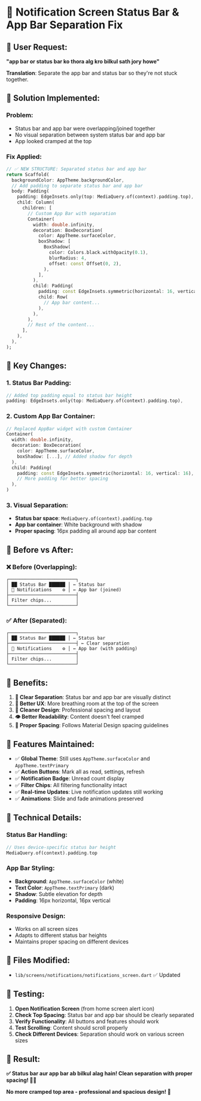 # 📱 Notification Screen Status Bar & App Bar Separation Fix

## 🎯 User Request:
**"app bar or status bar ko thora alg kro bilkul sath jory howe"**

**Translation**: Separate the app bar and status bar so they're not stuck together.

## 🔧 Solution Implemented:

### **Problem:**
- Status bar and app bar were overlapping/joined together
- No visual separation between system status bar and app bar
- App looked cramped at the top

### **Fix Applied:**
```dart
// ✅ NEW STRUCTURE: Separated status bar and app bar
return Scaffold(
  backgroundColor: AppTheme.backgroundColor,
  // Add padding to separate status bar and app bar
  body: Padding(
    padding: EdgeInsets.only(top: MediaQuery.of(context).padding.top),
    child: Column(
      children: [
        // Custom App Bar with separation
        Container(
          width: double.infinity,
          decoration: BoxDecoration(
            color: AppTheme.surfaceColor,
            boxShadow: [
              BoxShadow(
                color: Colors.black.withOpacity(0.1),
                blurRadius: 4,
                offset: const Offset(0, 2),
              ),
            ],
          ),
          child: Padding(
            padding: const EdgeInsets.symmetric(horizontal: 16, vertical: 16),
            child: Row(
              // App bar content...
            ),
          ),
        ),
        // Rest of the content...
      ],
    ),
  ),
);
```

## 🎨 Key Changes:

### **1. Status Bar Padding:**
```dart
// Added top padding equal to status bar height
padding: EdgeInsets.only(top: MediaQuery.of(context).padding.top),
```

### **2. Custom App Bar Container:**
```dart
// Replaced AppBar widget with custom Container
Container(
  width: double.infinity,
  decoration: BoxDecoration(
    color: AppTheme.surfaceColor,
    boxShadow: [...], // Added shadow for depth
  ),
  child: Padding(
    padding: const EdgeInsets.symmetric(horizontal: 16, vertical: 16),
    // More padding for better spacing
  ),
)
```

### **3. Visual Separation:**
- **Status bar space**: `MediaQuery.of(context).padding.top`
- **App bar container**: White background with shadow
- **Proper spacing**: 16px padding all around app bar content

## 🔄 Before vs After:

### **❌ Before (Overlapping):**
```
┌─────────────────────────┐
│ ██ Status Bar ██████ │ ← Status bar
│ 🔔 Notifications    ⚙️ │ ← App bar (joined)
├─────────────────────────┤
│ Filter chips...         │
└─────────────────────────┘
```

### **✅ After (Separated):**
```
┌─────────────────────────┐
│ ██ Status Bar ██████ │ ← Status bar
├─────────────────────────┤ ← Clear separation
│ 🔔 Notifications    ⚙️ │ ← App bar (with padding)
├─────────────────────────┤
│ Filter chips...         │ 
└─────────────────────────┘
```

## 🎯 Benefits:

1. **🔲 Clear Separation**: Status bar and app bar are visually distinct
2. **📱 Better UX**: More breathing room at the top of the screen
3. **🎨 Cleaner Design**: Professional spacing and layout
4. **👁️ Better Readability**: Content doesn't feel cramped
5. **📐 Proper Spacing**: Follows Material Design spacing guidelines

## 📱 Features Maintained:

- ✅ **Global Theme**: Still uses `AppTheme.surfaceColor` and `AppTheme.textPrimary`
- ✅ **Action Buttons**: Mark all as read, settings, refresh
- ✅ **Notification Badge**: Unread count display
- ✅ **Filter Chips**: All filtering functionality intact
- ✅ **Real-time Updates**: Live notification updates still working
- ✅ **Animations**: Slide and fade animations preserved

## 🧪 Technical Details:

### **Status Bar Handling:**
```dart
// Uses device-specific status bar height
MediaQuery.of(context).padding.top
```

### **App Bar Styling:**
- **Background**: `AppTheme.surfaceColor` (white)
- **Text Color**: `AppTheme.textPrimary` (dark)
- **Shadow**: Subtle elevation for depth
- **Padding**: 16px horizontal, 16px vertical

### **Responsive Design:**
- Works on all screen sizes
- Adapts to different status bar heights
- Maintains proper spacing on different devices

## 📁 Files Modified:
- `lib/screens/notifications/notifications_screen.dart` ✅ Updated

## 🧪 Testing:
1. **Open Notification Screen** (from home screen alert icon)
2. **Check Top Spacing**: Status bar and app bar should be clearly separated
3. **Verify Functionality**: All buttons and features should work
4. **Test Scrolling**: Content should scroll properly
5. **Check Different Devices**: Separation should work on various screen sizes

## 🎉 Result:
**✅ Status bar aur app bar ab bilkul alag hain! Clean separation with proper spacing! 📱✨**

**No more cramped top area - professional and spacious design! 🎨** 